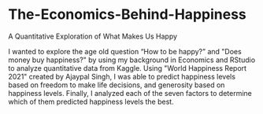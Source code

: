 # The-Economics-Behind-Happiness
A Quantitative Exploration of What Makes Us Happy

I wanted to explore the age old question “How to be happy?” and "Does money buy happiness?" by using my background in Economics and RStudio to analyze quantitative data from Kaggle. Using "World Happiness Report 2021" created by Ajaypal Singh, I was able to predict happiness levels based on freedom to make life decisions, and generosity based on happiness levels. Finally, I analyzed each of the seven factors to determine which of them predicted happiness levels the best.

